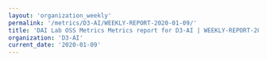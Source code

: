 ```yaml
---
layout: 'organization_weekly'
permalink: '/metrics/D3-AI/WEEKLY-REPORT-2020-01-09/'
title: 'DAI Lab OSS Metrics Metrics report for D3-AI | WEEKLY-REPORT-2020-01-09'
organization: 'D3-AI'
current_date: '2020-01-09'
---
```

